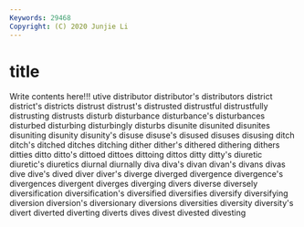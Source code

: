 ```yaml
---
Keywords: 29468
Copyright: (C) 2020 Junjie Li
---
```


# title

Write contents here!!!
utive 
distributor 
distributor's 
distributors 
district 
district's 
districts 
distrust 
distrust's
distrusted 
distrustful 
distrustfully 
distrusting 
distrusts 
disturb 
disturbance 
disturbance's 
disturbances 
disturbed
disturbing 
disturbingly 
disturbs 
disunite 
disunited 
disunites 
disuniting 
disunity 
disunity's 
disuse
disuse's 
disused 
disuses 
disusing 
ditch 
ditch's 
ditched 
ditches 
ditching 
dither
dither's 
dithered 
dithering 
dithers 
ditties 
ditto 
ditto's 
dittoed 
dittoes 
dittoing
dittos 
ditty 
ditty's 
diuretic 
diuretic's 
diuretics 
diurnal 
diurnally 
diva 
diva's
divan 
divan's 
divans 
divas 
dive 
dive's 
dived 
diver 
diver's 
diverge
diverged 
divergence 
divergence's 
divergences 
divergent 
diverges 
diverging 
divers 
diverse 
diversely
diversification 
diversification's 
diversified 
diversifies 
diversify 
diversifying 
diversion 
diversion's 
diversionary 
diversions
diversities 
diversity 
diversity's 
divert 
diverted 
diverting 
diverts 
dives 
divest 
divested
divesting 
